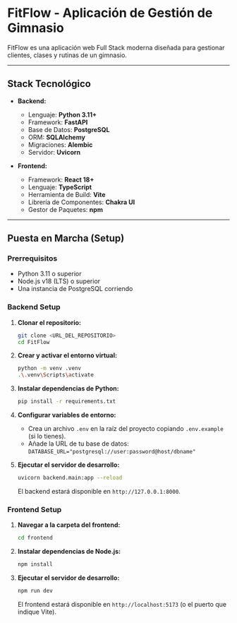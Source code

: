 # FitFlow - Aplicación de Gestión de Gimnasio

FitFlow es una aplicación web Full Stack moderna diseñada para gestionar clientes, clases y rutinas de un gimnasio.

---

## Stack Tecnológico

- **Backend:**

  - Lenguaje: **Python 3.11+**
  - Framework: **FastAPI**
  - Base de Datos: **PostgreSQL**
  - ORM: **SQLAlchemy**
  - Migraciones: **Alembic**
  - Servidor: **Uvicorn**

- **Frontend:**
  - Framework: **React 18+**
  - Lenguaje: **TypeScript**
  - Herramienta de Build: **Vite**
  - Librería de Componentes: **Chakra UI**
  - Gestor de Paquetes: **npm**

---

## Puesta en Marcha (Setup)

### Prerrequisitos

- Python 3.11 o superior
- Node.js v18 (LTS) o superior
- Una instancia de PostgreSQL corriendo

### Backend Setup

1.  **Clonar el repositorio:**
    ```bash
    git clone <URL_DEL_REPOSITORIO>
    cd FitFlow
    ```
2.  **Crear y activar el entorno virtual:**
    ```bash
    python -m venv .venv
    .\.venv\Scripts\activate
    ```
3.  **Instalar dependencias de Python:**
    ```bash
    pip install -r requirements.txt
    ```
4.  **Configurar variables de entorno:**

    - Crea un archivo `.env` en la raíz del proyecto copiando `.env.example` (si lo tienes).
    - Añade la URL de tu base de datos: `DATABASE_URL="postgresql://user:password@host/dbname"`

5.  **Ejecutar el servidor de desarrollo:**
    ```bash
    uvicorn backend.main:app --reload
    ```
    El backend estará disponible en `http://127.0.0.1:8000`.

### Frontend Setup

1.  **Navegar a la carpeta del frontend:**
    ```bash
    cd frontend
    ```
2.  **Instalar dependencias de Node.js:**
    ```bash
    npm install
    ```
3.  **Ejecutar el servidor de desarrollo:**
    ```bash
    npm run dev
    ```
    El frontend estará disponible en `http://localhost:5173` (o el puerto que indique Vite).
